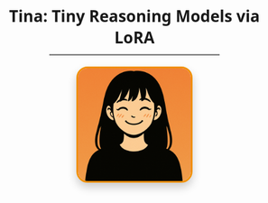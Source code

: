 <div align="center">
  <h1 style="font-family: 'Segoe UI', Tahoma, Geneva, Verdana, sans-serif; margin-bottom: 10px;">
    Tina: Tiny Reasoning Models via LoRA
  </h1>

  <hr style="width: 60%; border: none; border-top: 2px solid #ccc; margin: 0 auto 20px auto;">

  <a href="https://github.com/shangshang-wang/Tina">
    <img src="./assets/Avatar-Tina.png" style="
      width: 200px;
      border-radius: 20px;
      box-shadow: 0 8px 16px rgba(0, 0, 0, 0.2);
      border: 3px solid #f18f01;
      transition: transform 0.3s ease;
    " 
    onmouseover="this.style.transform='scale(1.05)'" 
    onmouseout="this.style.transform='scale(1)'">
  </a>
</div>